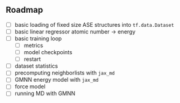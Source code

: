 ## Roadmap

- [ ] basic loading of fixed size ASE structures into `tf.data.Dataset`
- [ ] basic linear regressor atomic number -> energy
- [ ] basic training loop 
  - [ ] metrics
  - [ ] model checkpoints
  - [ ] restart
- [ ] dataset statistics
- [ ] precomputing neighborlists with `jax_md`
- [ ] GMNN energy model with `jax_md`
- [ ] force model
- [ ] running MD with GMNN